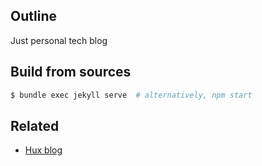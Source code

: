 ## Outline

Just personal tech blog

## Build from sources

```sh
$ bundle exec jekyll serve  # alternatively, npm start
```

## Related

- [Hux blog](https://github.com/Huxpro/huxpro.github.io)
